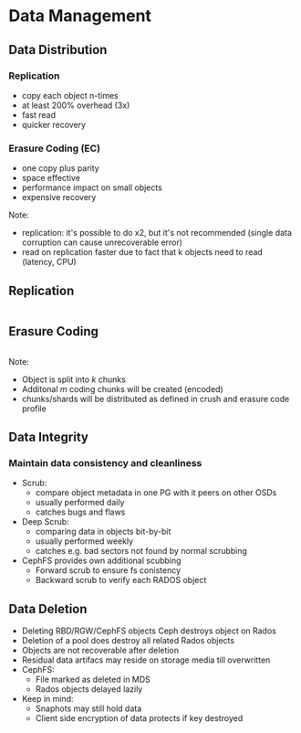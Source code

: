 <!-- .slide: data-state="section-break" id="section-break-2.2" data-timing="10s" -->
# Data Management


<!-- .slide: data-state="normal" id="data-1" data-timing="20s" data-menu-title="Thread Actors" -->
## Data Distribution

### Replication <!-- .element: class="fragment" data-fragment-index="0" -->
* copy each object n-times <!-- .element: class="fragment" data-fragment-index="0" -->
* at least 200% overhead (3x) <!-- .element: class="fragment" data-fragment-index="0" -->
* fast read <!-- .element: class="fragment" data-fragment-index="0" -->
* quicker recovery <!-- .element: class="fragment" data-fragment-index="0" -->

### Erasure Coding (EC) <!-- .element: class="fragment" data-fragment-index="1" -->
* one copy plus parity <!-- .element: class="fragment" data-fragment-index="1" -->
* space effective <!-- .element: class="fragment" data-fragment-index="1" -->
* performance impact on small objects <!-- .element: class="fragment" data-fragment-index="1" -->
* expensive recovery <!-- .element: class="fragment" data-fragment-index="1" -->

Note:
- replication: it's possible to do x2, but it's not recommended (single data corruption can cause unrecoverable error)
- read on replication faster due to fact that k objects need to read (latency, CPU)


<!-- .slide: data-state="normal" id="data-2" data-timing="20s" data-menu-title="Replication Diagram" -->
## Replication
<div>
  <center><img data-src="images/replica_explained.svg" style="width:35%"></center>
</div>


<!-- .slide: data-state="normal" id="data-3" data-timing="20s" data-menu-title="Erasure Coding Diagram" -->
## Erasure Coding
<div>
  <center><img data-src="images/ec_explained_extra.svg" style="width:65%"></center>
</div>

Note:
- Object is split into *k* chunks
- Additonal *m* coding chunks will be created (encoded)
- chunks/shards will be distributed as defined in crush and erasure code profile


<!-- .slide: data-state="normal" id="data-4" data-timing="20s" data-menu-title="Thread Actors" -->
## Data Integrity

### Maintain data consistency and cleanliness <!-- .element: class="fragment" data-fragment-index="0" -->
* Scrub: <!-- .element: class="fragment" data-fragment-index="1" -->
  * compare object metadata in one PG with it peers on other OSDs <!-- .element: class="fragment" data-fragment-index="2" -->
  * usually performed daily <!-- .element: class="fragment" data-fragment-index="2" -->
  * catches bugs and flaws <!-- .element: class="fragment" data-fragment-index="2" -->
* Deep Scrub: <!-- .element: class="fragment" data-fragment-index="3" -->
  * comparing data in objects bit-by-bit <!-- .element: class="fragment" data-fragment-index="4" -->
  * usually performed weekly <!-- .element: class="fragment" data-fragment-index="4" -->
  * catches e.g. bad sectors not found by normal scrubbing <!-- .element: class="fragment" data-fragment-index="4" -->
* CephFS provides own additional scubbing <!-- .element: class="fragment" data-fragment-index="5" -->
  * Forward scrub to ensure fs conistency <!-- .element: class="fragment" data-fragment-index="6" -->
  * Backward scrub to verify each RADOS object <!-- .element: class="fragment" data-fragment-index="6" -->


<!-- .slide: data-state="normal" id="data-5" data-timing="20s" data-menu-title="General considerations" -->
## Data Deletion

* Deleting RBD/RGW/CephFS objects Ceph destroys object on Rados <!-- .element: class="fragment" data-fragment-index="0" -->
* Deletion of a pool does destroy all related Rados objects <!-- .element: class="fragment" data-fragment-index="1" -->
* Objects are not recoverable after deletion <!-- .element: class="fragment" data-fragment-index="2" -->
* Residual data artifacs may reside on storage media till overwritten <!-- .element: class="fragment" data-fragment-index="3" -->
* CephFS: <!-- .element: class="fragment" data-fragment-index="4" -->
  * File marked as deleted in MDS <!-- .element: class="fragment" data-fragment-index="5" -->
  * Rados objects delayed lazily <!-- .element: class="fragment" data-fragment-index="5" -->
* Keep in mind: <!-- .element: class="fragment" data-fragment-index="6" -->
  * Snaphots may still hold data <!-- .element: class="fragment" data-fragment-index="7" -->
  * Client side encryption of data protects if key destroyed <!-- .element: class="fragment" data-fragment-index="7" -->

